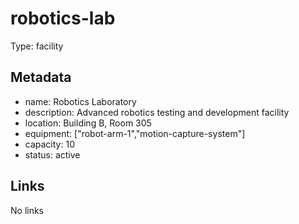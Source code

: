 # robotics-lab

Type: facility

## Metadata

- name: Robotics Laboratory
- description: Advanced robotics testing and development facility
- location: Building B, Room 305
- equipment: ["robot-arm-1","motion-capture-system"]
- capacity: 10
- status: active

## Links

No links
